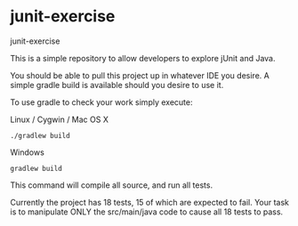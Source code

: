 # junit-exercise
junit-exercise

This is a simple repository to allow developers to explore jUnit and Java.

You should be able to pull this project up in whatever IDE you desire.  A simple gradle build is available should you desire to use it.

To use gradle to check your work simply execute:

Linux / Cygwin / Mac OS X

`./gradlew build`

Windows

`gradlew build`

This command will compile all source, and run all tests.

Currently the project has 18 tests, 15 of which are expected to fail.  Your task is to manipulate ONLY the src/main/java code to cause all 18 tests to pass.

